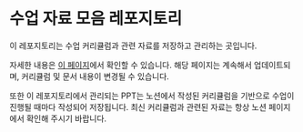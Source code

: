 # 수업 자료 모음 레포지토리

이 레포지토리는 수업 커리큘럼과 관련 자료를 저장하고 관리하는 곳입니다.

자세한 내용은 [이 페이지](https://devcomfort.notion.site/01-55b82743822c4189bd2370e21ae3a43b)에서 확인할 수 있습니다. 해당 페이지는 계속해서 업데이트되며, 커리큘럼 및 문서 내용이 변경될 수 있습니다.

또한 이 레포지토리에서 관리되는 PPT는 노션에서 작성된 커리큘럼을 기반으로 수업이 진행될 때마다 작성되어 저장됩니다. 최신 커리큘럼과 관련된 자료는 항상 노션 페이지에서 확인해 주시기 바랍니다.